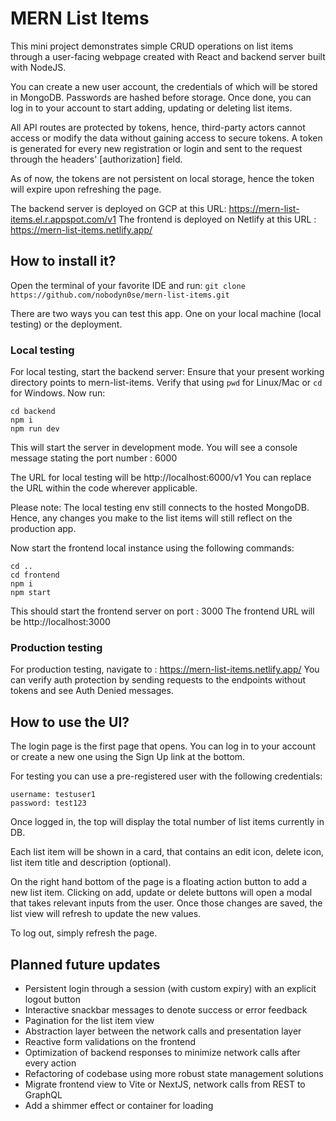 # MERN List Items
This mini project demonstrates simple CRUD operations on list items through a user-facing webpage created with React and backend server built with NodeJS.

You can create a new user account, the credentials of which will be stored in MongoDB. Passwords are hashed before storage. Once done, you can log in to your account to start adding, updating or deleting list items. 

All API routes are protected by tokens, hence, third-party actors cannot access or modify the data without gaining access to secure tokens. A token is generated for every new registration or login and sent to the request through the headers' [authorization] field.

As of now, the tokens are not persistent on local storage, hence the token will expire upon refreshing the page.

The backend server is deployed on GCP at this URL: https://mern-list-items.el.r.appspot.com/v1
The frontend is deployed on Netlify at this URL : https://mern-list-items.netlify.app/


## How to install it?

Open the terminal of your favorite IDE and run:
`git clone https://github.com/nobodyn0se/mern-list-items.git`

There are two ways you can test this app. One on your local machine (local testing) or the deployment.


### Local testing
For local testing, start the backend server:
Ensure that your present working directory points to mern-list-items. Verify that using `pwd` for Linux/Mac or `cd` for Windows. Now run:

```
cd backend
npm i
npm run dev
```

This will start the server in development mode. You will see a console message stating the port number : 6000

The URL for local testing will be http://localhost:6000/v1
You can replace the URL within the code wherever applicable.

Please note: The local testing env still connects to the hosted MongoDB. Hence, any changes you make to the list items will still reflect on the production app.

Now start the frontend local instance using the following commands:
```
cd ..
cd frontend
npm i
npm start
```

This should start the frontend server on port : 3000
The frontend URL will be http://localhost:3000

### Production testing
For production testing, navigate to : https://mern-list-items.netlify.app/
You can verify auth protection by sending requests to the endpoints without tokens and see Auth Denied messages.

## How to use the UI?
The login page is the first page that opens. You can log in to your account or create a new one using the Sign Up link at the bottom.

For testing you can use a pre-registered user with the following credentials:
```
username: testuser1
password: test123
```

Once logged in, the top will display the total number of list items currently in DB.

Each list item will be shown in a card, that contains an edit icon, delete icon, list item title and description (optional).

On the right hand bottom of the page is a floating action button to add a new list item. Clicking on add, update or delete buttons will open a modal that takes relevant inputs from the user. Once those changes are saved, the list view will refresh to update the new values.

To log out, simply refresh the page.


## Planned future updates
- Persistent login through a session (with custom expiry) with an explicit logout button
- Interactive snackbar messages to denote success or error feedback
- Pagination for the list item view
- Abstraction layer between the network calls and presentation layer
- Reactive form validations on the frontend
- Optimization of backend responses to minimize network calls after every action
- Refactoring of codebase using more robust state management solutions
- Migrate frontend view to Vite or NextJS, network calls from REST to GraphQL
- Add a shimmer effect or container for loading
